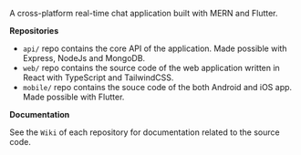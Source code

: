 A cross-platform real-time chat application built with MERN and Flutter.

**Repositories**

 - `api/` repo contains the core API of the application. Made possible with Express, NodeJs and MongoDB.
 - `web/` repo contains the source code of the web application written in React with TypeScript and TailwindCSS.
 - `mobile/` repo contains the souce code of the both Android and iOS app. Made possible with Flutter.

**Documentation**

See the `Wiki` of each repository for documentation related to the source code.
